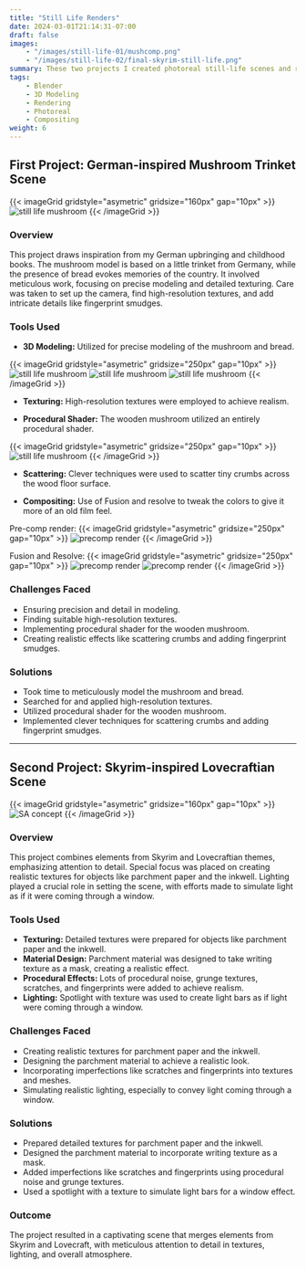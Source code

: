 ```yaml
---
title: "Still Life Renders"
date: 2024-03-01T21:14:31-07:00
draft: false
images:
    - "/images/still-life-01/mushcomp.png"
    - "/images/still-life-02/final-skyrim-still-life.png"
summary: These two projects I created photoreal still-life scenes and rendered them out. 
tags:
    - Blender
    - 3D Modeling
    - Rendering
    - Photoreal
    - Compositing
weight: 6
---
```


## First Project: German-inspired Mushroom Trinket Scene

{{< imageGrid gridstyle="asymetric" gridsize="160px" gap="10px" >}}
  ![still life mushroom](/images/still-life-01/mushcomp.png)
{{< /imageGrid >}}

### Overview
This project draws inspiration from my German upbringing and childhood books. The mushroom model is based on a little trinket from Germany, while the presence of bread evokes memories of the country. It involved meticulous work, focusing on precise modeling and detailed texturing. Care was taken to set up the camera, find high-resolution textures, and add intricate details like fingerprint smudges.

### Tools Used
- **3D Modeling:** Utilized for precise modeling of the mushroom and bread.

{{< imageGrid gridstyle="asymetric" gridsize="250px" gap="10px" >}}
  ![still life mushroom](/images/still-life-01/mush-viewport-01.png)
  ![still life mushroom](/images/still-life-01/mush-viewport-02.png)
  ![still life mushroom](/images/still-life-01/mush-viewport-03.png)
{{< /imageGrid >}}

- **Texturing:** High-resolution textures were employed to achieve realism.

- **Procedural Shader:** The wooden mushroom utilized an entirely procedural shader.

{{< imageGrid gridstyle="asymetric" gridsize="250px" gap="10px" >}}
  ![still life mushroom](/images/still-life-01/mush-shader-network.png)
{{< /imageGrid >}}

- **Scattering:** Clever techniques were used to scatter tiny crumbs across the wood floor surface.

- **Compositing:** Use of Fusion and resolve to tweak the colors to give it more of an old film feel.

Pre-comp render:
{{< imageGrid gridstyle="asymetric" gridsize="250px" gap="10px" >}}
  ![precomp render](/images/still-life-01/mush-raw-render.jpg)
{{< /imageGrid >}}

Fusion and Resolve:
{{< imageGrid gridstyle="asymetric" gridsize="250px" gap="10px" >}}
  ![precomp render](/images/still-life-01/mush-fusion.png)
  ![precomp render](/images/still-life-01/mush-resolve.png)
{{< /imageGrid >}}


### Challenges Faced
- Ensuring precision and detail in modeling.
- Finding suitable high-resolution textures.
- Implementing procedural shader for the wooden mushroom.
- Creating realistic effects like scattering crumbs and adding fingerprint smudges.

### Solutions
- Took time to meticulously model the mushroom and bread.
- Searched for and applied high-resolution textures.
- Utilized procedural shader for the wooden mushroom.
- Implemented clever techniques for scattering crumbs and adding fingerprint smudges.

---

## Second Project: Skyrim-inspired Lovecraftian Scene

{{< imageGrid gridstyle="asymetric" gridsize="160px" gap="10px" >}}
  ![SA concept](/images/still-life-02/final-skyrim-still-life.png)
{{< /imageGrid >}}

### Overview
This project combines elements from Skyrim and Lovecraftian themes, emphasizing attention to detail. Special focus was placed on creating realistic textures for objects like parchment paper and the inkwell. Lighting played a crucial role in setting the scene, with efforts made to simulate light as if it were coming through a window.

### Tools Used
- **Texturing:** Detailed textures were prepared for objects like parchment paper and the inkwell.
- **Material Design:** Parchment material was designed to take writing texture as a mask, creating a realistic effect.
- **Procedural Effects:** Lots of procedural noise, grunge textures, scratches, and fingerprints were added to achieve realism.
- **Lighting:** Spotlight with texture was used to create light bars as if light were coming through a window.

### Challenges Faced
- Creating realistic textures for parchment paper and the inkwell.
- Designing the parchment material to achieve a realistic look.
- Incorporating imperfections like scratches and fingerprints into textures and meshes.
- Simulating realistic lighting, especially to convey light coming through a window.

### Solutions
- Prepared detailed textures for parchment paper and the inkwell.
- Designed the parchment material to incorporate writing texture as a mask.
- Added imperfections like scratches and fingerprints using procedural noise and grunge textures.
- Used a spotlight with a texture to simulate light bars for a window effect.

### Outcome
The project resulted in a captivating scene that merges elements from Skyrim and Lovecraft, with meticulous attention to detail in textures, lighting, and overall atmosphere.



